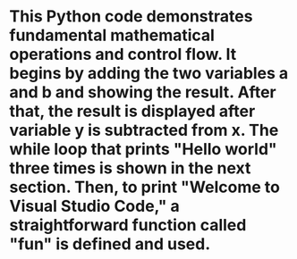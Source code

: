 # This Python code demonstrates fundamental mathematical operations and control flow. It begins by adding the two variables a and b and showing the result. After that, the result is displayed after variable y is subtracted from x. The while loop that prints "Hello world" three times is shown in the next section. Then, to print "Welcome to Visual Studio Code," a straightforward function called "fun" is defined and used.